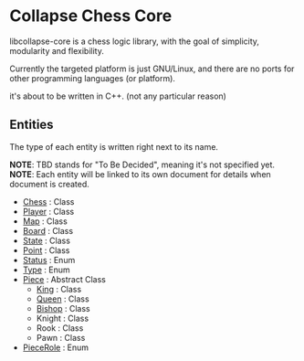 # Collapse Chess Core

libcollapse-core is a chess logic library, with the goal of simplicity, modularity and flexibility.

Currently the targeted platform is just GNU/Linux, and there are no ports for other programming languages (or platform).

it's about to be written in C++. (not any particular reason)

## Entities

The type of each entity is written right next to its name.  

**NOTE**: TBD stands for "To Be Decided", meaning it's not specified yet.  
**NOTE**: Each entity will be linked to its own document for details when document is created.  

*   [Chess](./entities/chess.md) : Class
*   [Player](./entities/player.md) : Class
*   [Map](./entities/map.md) : Class
*   [Board](./entities/board.md) : Class
*   [State](./entities/state.md) : Class
*   [Point](./entities/point.md) : Class
*   [Status](./entities/status.md) : Enum
*   [Type](./entities/type.md) : Enum
*   [Piece](./entities/piece.md) : Abstract Class
    *   [King](./entities/king.md) : Class
    *   [Queen](./entities/queen.md) : Class
    *   [Bishop](./entities/bishop.md) : Class
    *   Knight : Class
    *   Rook : Class
    *   Pawn : Class
*   [PieceRole](./entities/piece_role.md) : Enum

